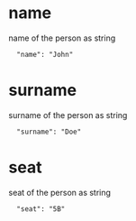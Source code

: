 # name

name of the person as string

```
  "name": "John"
```

# surname

surname of the person as string

```
  "surname": "Doe"
```

# seat

seat of the person as string

```
  "seat": "5B"
```
